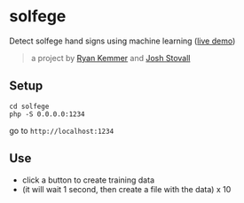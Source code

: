 # solfege
Detect solfege hand signs using machine learning ([live demo](https://instrumentbible.github.io/solfege/))
> a project by [Ryan Kemmer](https://github.com/ryankemmer) and [Josh Stovall](https://github.com/joshstovall)

## Setup
```
cd solfege
php -S 0.0.0.0:1234
```
go to `http://localhost:1234`

## Use
* click a button to create training data
* (it will wait 1 second, then create a file with the data) x 10
